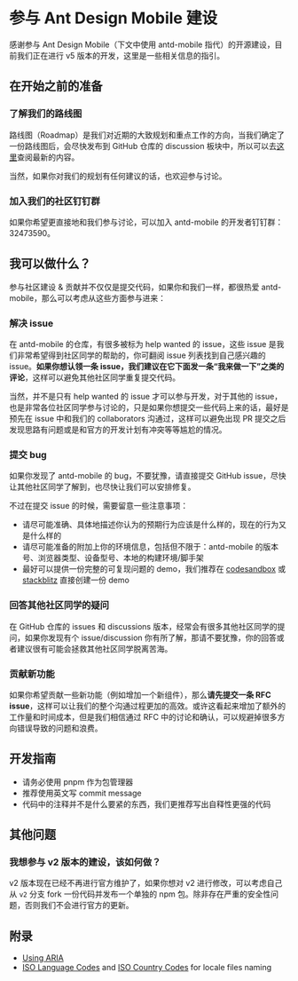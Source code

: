 # 参与 Ant Design Mobile 建设

[//]: # 'TODO: 翻译成英文版'

感谢参与 Ant Design Mobile（下文中使用 antd-mobile 指代）的开源建设，目前我们正在进行 v5 版本的开发，这里是一些相关信息的指引。

## 在开始之前的准备

### 了解我们的路线图

路线图（Roadmap）是我们对近期的大致规划和重点工作的方向，当我们确定了一份路线图后，会尽快发布到 GitHub 仓库的 discussion 板块中，所以可以去[这里](https://github.com/ant-design/ant-design-mobile/discussions)查阅最新的内容。

当然，如果你对我们的规划有任何建议的话，也欢迎参与讨论。

### 加入我们的社区钉钉群

如果你希望更直接地和我们参与讨论，可以加入 antd-mobile 的开发者钉钉群：32473590。

## 我可以做什么？

参与社区建设 & 贡献并不仅仅是提交代码，如果你和我们一样，都很热爱 antd-mobile，那么可以考虑从这些方面参与进来：

### 解决 issue

在 antd-mobile 的仓库，有很多被标为 help wanted 的 issue，这些 issue 是我们非常希望得到社区同学的帮助的，你可翻阅 issue 列表找到自己感兴趣的 issue。**如果你想认领一条 issue，我们建议在它下面发一条“我来做一下”之类的评论**，这样可以避免其他社区同学重复提交代码。

当然，并不是只有 help wanted 的 issue 才可以参与开发，对于其他的 issue，也是非常各位社区同学参与讨论的，只是如果你想提交一些代码上来的话，最好是预先在 issue 中和我们的 collaborators 沟通过，这样可以避免出现 PR 提交之后发现思路有问题或是和官方的开发计划有冲突等等尴尬的情况。

### 提交 bug

如果你发现了 antd-mobile 的 bug，不要犹豫，请直接提交 GitHub issue，尽快让其他社区同学了解到，也尽快让我们可以安排修复。

不过在提交 issue 的时候，需要留意一些注意事项：

- 请尽可能准确、具体地描述你认为的预期行为应该是什么样的，现在的行为又是什么样的
- 请尽可能准备的附加上你的环境信息，包括但不限于：antd-mobile 的版本号、浏览器类型、设备型号、本地的构建环境/脚手架
- 最好可以提供一份完整的可复现问题的 demo，我们推荐在 [codesandbox](https://codesandbox.io/s/antd-mobile-snrxr?file=/package.json) 或 [stackblitz](https://stackblitz.com/edit/antd-mobile?file=index.tsx) 直接创建一份 demo

### 回答其他社区同学的疑问

在 GitHub 仓库的 issues 和 discussions 版本，经常会有很多其他社区同学的提问，如果你发现有个 issue/discussion 你有所了解，那请不要犹豫，你的回答或者建议很有可能会拯救其他社区同学脱离苦海。

### 贡献新功能

如果你希望贡献一些新功能（例如增加一个新组件），那么**请先提交一条 RFC issue**，这样可以让我们的整个沟通过程更加的高效。或许这看起来增加了额外的工作量和时间成本，但是我们相信通过 RFC 中的讨论和确认，可以规避掉很多方向错误导致的问题和浪费。

## 开发指南

- 请务必使用 pnpm 作为包管理器
- 推荐使用英文写 commit message
- 代码中的注释并不是什么要紧的东西，我们更推荐写出自释性更强的代码

## 其他问题

### 我想参与 v2 版本的建设，该如何做？

v2 版本现在已经不再进行官方维护了，如果你想对 v2 进行修改，可以考虑自己从 `v2` 分支 fork 一份代码并发布一个单独的 npm 包。除非存在严重的安全性问题，否则我们不会进行官方的更新。

## 附录

- [Using ARIA](https://w3c.github.io/using-aria/)
- [ISO Language Codes](https://www.w3schools.com/tags/ref_language_codes.asp) and [ISO Country Codes](https://www.w3schools.com/tags/ref_country_codes.asp) for locale files naming
